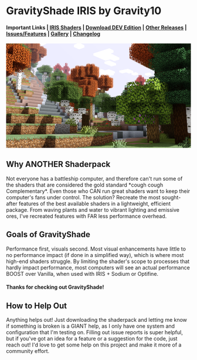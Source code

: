 <h1>GravityShade IRIS by Gravity10</h1>

<h4>Important Links |
  <a href="https://irisshaders.net/">IRIS Shaders</a> | 
  <a href="https://github.com/OttCS/GravityShade/archive/refs/heads/DEV.zip">Download DEV Edition</a> | 
  <a href="https://github.com/OttCS/GravityShade/releases">Other Releases</a> | 
  <a href="https://github.com/OttCS/GravityShade/issues">Issues/Features</a> | 
  <a href="https://github.com/OttCS/GS-Gallery">Gallery</a> | 
  <a href="https://github.com/OttCS/GravityShade/blob/DEV/changelog.md">Changelog</a>
</h4>

<img src="https://raw.githubusercontent.com/OttCS/GS-Gallery/main/poster.webp" />

<h2>Why ANOTHER Shaderpack</h2>
<p>Not everyone has a battleship computer, and therefore can't run some of the shaders that are considered the gold standard *cough cough Complementary*. Even those who CAN run great shaders want to keep their computer's fans under control. The solution? Recreate the most sought-after features of the best available shaders in a lightweight, efficient package. From waving plants and water to vibrant lighting and emissive ores, I've recreated features with FAR less performance overhead.</p>

<h2>Goals of GravityShade</h2>
<p>Performance first, visuals second. Most visual enhancements have little to no performance impact (if done in a simplified way), which is where most high-end shaders struggle. By limiting the shader's scope to processes that hardly impact performance, most computers will see an actual performance BOOST over Vanilla, when used with IRIS + Sodium or Optifine.</p>
<h4>Thanks for checking out GravityShade!</h4>

<h2>How to Help Out</h2>
<p>Anything helps out! Just downloading the shaderpack and letting me know if something is broken is a GIANT help, as I only have one system and configuration that I'm testing on. Filling out issue reports is super helpful, but if you've got an idea for a feature or a suggestion for the code, just reach out! I'd love to get some help on this project and make it more of a community effort.</p>

